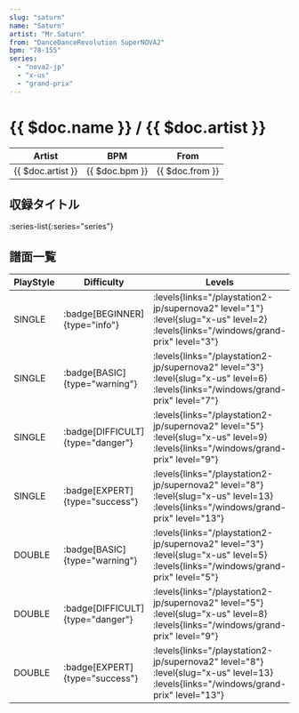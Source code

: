 ```yaml
---
slug: "saturn"
name: "Saturn"
artist: "Mr.Saturn"
from: "DanceDanceRevolution SuperNOVA2"
bpm: "78-155"
series:
  - "nova2-jp"
  - "x-us"
  - "grand-prix"
---
```


# {{ $doc.name }} / {{ $doc.artist }}

|Artist|BPM|From|
|------|---|----|
|{{ $doc.artist }}|{{ $doc.bpm }}|{{ $doc.from }}|

## 収録タイトル

:series-list{:series="series"}

## 譜面一覧

|PlayStyle|Difficulty|Levels|Notes|Movie|
|---------|----------|------|-----|-----|
|SINGLE| :badge[BEGINNER]{type="info"}| :levels{links="/playstation2-jp/supernova2" level="1"} :level{slug="x-us" level=2}  :levels{links="/windows/grand-prix" level="3"}|88/0||
|SINGLE| :badge[BASIC]{type="warning"}| :levels{links="/playstation2-jp/supernova2" level="3"} :level{slug="x-us" level=6}  :levels{links="/windows/grand-prix" level="7"}|179/8||
|SINGLE| :badge[DIFFICULT]{type="danger"}| :levels{links="/playstation2-jp/supernova2" level="5"} :level{slug="x-us" level=9}  :levels{links="/windows/grand-prix" level="9"}|267/16||
|SINGLE| :badge[EXPERT]{type="success"}| :levels{links="/playstation2-jp/supernova2" level="8"} :level{slug="x-us" level=13}  :levels{links="/windows/grand-prix" level="13"}|337/27||
|DOUBLE| :badge[BASIC]{type="warning"}| :levels{links="/playstation2-jp/supernova2" level="3"} :level{slug="x-us" level=5}  :levels{links="/windows/grand-prix" level="5"}|148/10||
|DOUBLE| :badge[DIFFICULT]{type="danger"}| :levels{links="/playstation2-jp/supernova2" level="5"} :level{slug="x-us" level=8}  :levels{links="/windows/grand-prix" level="9"}|233/16||
|DOUBLE| :badge[EXPERT]{type="success"}| :levels{links="/playstation2-jp/supernova2" level="8"} :level{slug="x-us" level=13}  :levels{links="/windows/grand-prix" level="13"}|299/54||

